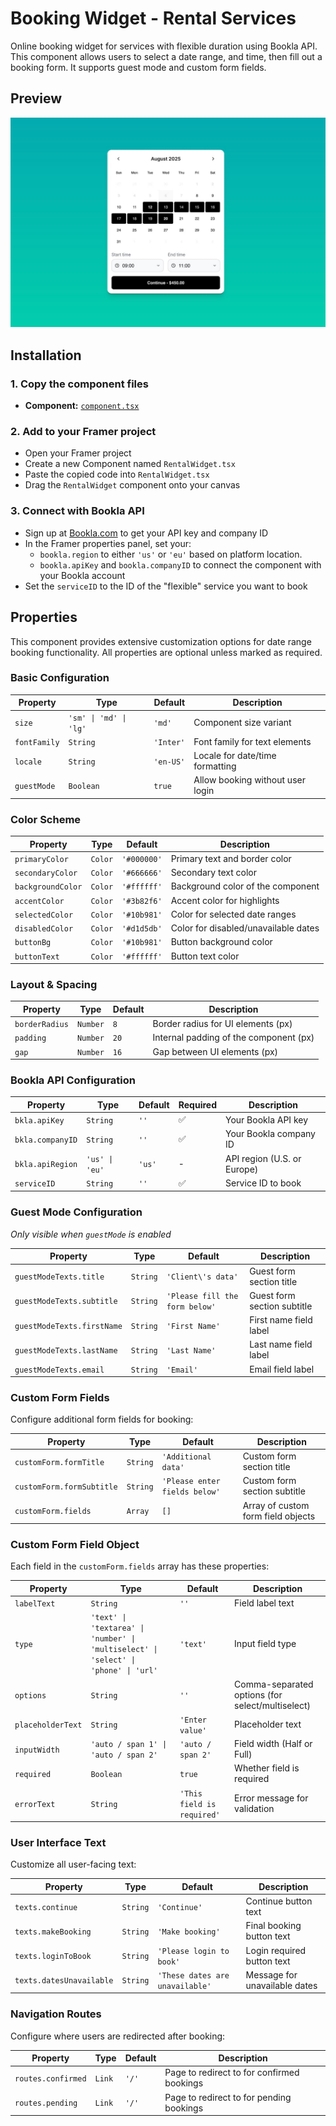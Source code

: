 # Booking Widget - Rental Services

Online booking widget for services with flexible duration using Bookla API. This component allows users to select a date range, and time, then fill out a booking form. It supports guest mode and custom form fields.

## Preview

![Booking Widget](./preview.jpg)

## Installation

### 1. Copy the component files

- **Component:** [`component.tsx`](./component.tsx)

### 2. Add to your Framer project
- Open your Framer project
- Create a new Component named `RentalWidget.tsx`
- Paste the copied code into `RentalWidget.tsx`
- Drag the `RentalWidget` component onto your canvas

### 3. Connect with Bookla API
- Sign up at [Bookla.com](https://bookla.com) to get your API key and company ID
- In the Framer properties panel, set your:
  - `bookla.region` to either `'us'` or `'eu'` based on platform location.
  - `bookla.apiKey` and `bookla.companyID` to connect the component with your Bookla account
- Set the `serviceID` to the ID of the "flexible" service you want to book

## Properties

This component provides extensive customization options for date range booking functionality. All properties are optional unless marked as required.

### Basic Configuration

| Property | Type | Default | Description |
|----------|------|---------|-------------|
| `size` | `'sm' \| 'md' \| 'lg'` | `'md'` | Component size variant |
| `fontFamily` | `String` | `'Inter'` | Font family for text elements |
| `locale` | `String` | `'en-US'` | Locale for date/time formatting |
| `guestMode` | `Boolean` | `true` | Allow booking without user login |

### Color Scheme

| Property | Type | Default | Description |
|----------|------|---------|-------------|
| `primaryColor` | `Color` | `'#000000'` | Primary text and border color |
| `secondaryColor` | `Color` | `'#666666'` | Secondary text color |
| `backgroundColor` | `Color` | `'#ffffff'` | Background color of the component |
| `accentColor` | `Color` | `'#3b82f6'` | Accent color for highlights |
| `selectedColor` | `Color` | `'#10b981'` | Color for selected date ranges |
| `disabledColor` | `Color` | `'#d1d5db'` | Color for disabled/unavailable dates |
| `buttonBg` | `Color` | `'#10b981'` | Button background color |
| `buttonText` | `Color` | `'#ffffff'` | Button text color |

### Layout & Spacing

| Property | Type | Default | Description |
|----------|------|---------|-------------|
| `borderRadius` | `Number` | `8` | Border radius for UI elements (px) |
| `padding` | `Number` | `20` | Internal padding of the component (px) |
| `gap` | `Number` | `16` | Gap between UI elements (px) |

### Bookla API Configuration

| Property | Type | Default | Required | Description |
|----------|------|---------|----------|-------------|
| `bkla.apiKey` | `String` | `''` | ✅ | Your Bookla API key |
| `bkla.companyID` | `String` | `''` | ✅ | Your Bookla company ID |
| `bkla.apiRegion` | `'us' \| 'eu'` | `'us'` | - | API region (U.S. or Europe) |
| `serviceID` | `String` | `''` | ✅ | Service ID to book |

### Guest Mode Configuration

*Only visible when `guestMode` is enabled*

| Property | Type | Default | Description |
|----------|------|---------|-------------|
| `guestModeTexts.title` | `String` | `'Client\'s data'` | Guest form section title |
| `guestModeTexts.subtitle` | `String` | `'Please fill the form below'` | Guest form section subtitle |
| `guestModeTexts.firstName` | `String` | `'First Name'` | First name field label |
| `guestModeTexts.lastName` | `String` | `'Last Name'` | Last name field label |
| `guestModeTexts.email` | `String` | `'Email'` | Email field label |

### Custom Form Fields

Configure additional form fields for booking:

| Property | Type | Default | Description |
|----------|------|---------|-------------|
| `customForm.formTitle` | `String` | `'Additional data'` | Custom form section title |
| `customForm.formSubtitle` | `String` | `'Please enter fields below'` | Custom form section subtitle |
| `customForm.fields` | `Array` | `[]` | Array of custom form field objects |

### Custom Form Field Object

Each field in the `customForm.fields` array has these properties:

| Property | Type | Default | Description |
|----------|------|---------|-------------|
| `labelText` | `String` | `''` | Field label text |
| `type` | `'text' \| 'textarea' \| 'number' \| 'multiselect' \| 'select' \| 'phone' \| 'url'` | `'text'` | Input field type |
| `options` | `String` | `''` | Comma-separated options (for select/multiselect) |
| `placeholderText` | `String` | `'Enter value'` | Placeholder text |
| `inputWidth` | `'auto / span 1' \| 'auto / span 2'` | `'auto / span 2'` | Field width (Half or Full) |
| `required` | `Boolean` | `true` | Whether field is required |
| `errorText` | `String` | `'This field is required'` | Error message for validation |

### User Interface Text

Customize all user-facing text:

| Property | Type | Default | Description |
|----------|------|---------|-------------|
| `texts.continue` | `String` | `'Continue'` | Continue button text |
| `texts.makeBooking` | `String` | `'Make booking'` | Final booking button text |
| `texts.loginToBook` | `String` | `'Please login to book'` | Login required button text |
| `texts.datesUnavailable` | `String` | `'These dates are unavailable'` | Message for unavailable dates |

### Navigation Routes

Configure where users are redirected after booking:

| Property | Type | Default | Description |
|----------|------|---------|-------------|
| `routes.confirmed` | `Link` | `'/'` | Page to redirect to for confirmed bookings |
| `routes.pending` | `Link` | `'/'` | Page to redirect to for pending bookings |